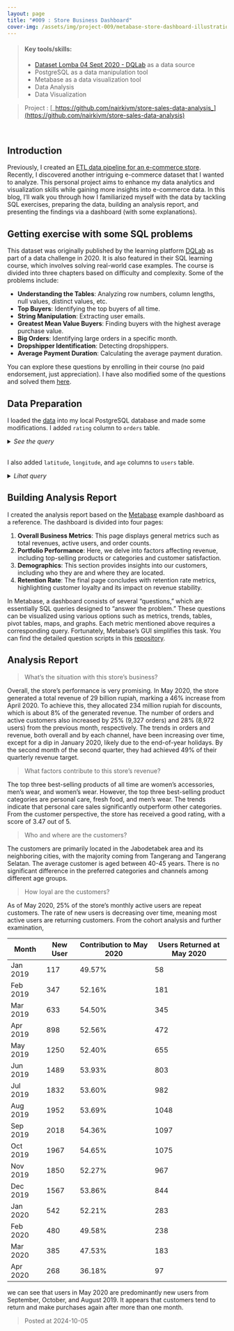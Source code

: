 ```yaml
---
layout: page
title: "#009 : Store Business Dashboard"
cover-img: /assets/img/project-009/metabase-store-dashboard-illustration.png
---
```


> #### Key tools/skills:
> -  [Dataset Lomba 04 Sept 2020 - DQLab](https://storage.googleapis.com/dqlab-dataset/dataset%20lomba%204%20sept%202020.zip) as a data source
> - PostgreSQL as a data manipulation tool
> - Metabase as a data visualization tool
> - Data Analysis
> - Data Visualization

> Project : [_https://github.com/nairkivm/store-sales-data-analysis_](https://github.com/nairkivm/store-sales-data-analysis)

<br>

## Introduction

Previously, I created an [ETL data pipeline for an e-commerce store](https://nairkivm.github.io/projects/project-008-e-commerce-lambda-etl). Recently, I discovered another intriguing e-commerce dataset that I wanted to analyze. This personal project aims to enhance my data analytics and visualization skills while gaining more insights into e-commerce data. In this blog, I’ll walk you through how I familiarized myself with the data by tackling SQL exercises, preparing the data, building an analysis report, and presenting the findings via a dashboard (with some explanations).

## Getting exercise with some SQL problems

This dataset was originally published by the learning platform [DQLab](https://academy.dqlab.id/) as part of a data challenge in 2020.  It is also featured in their SQL learning course, which involves solving real-world case examples. The course is divided into three chapters based on difficulty and complexity. Some of the problems include:

- **Understanding the Tables**: Analyzing row numbers, column lengths, null values, distinct values, etc.
- **Top Buyers**: Identifying the top buyers of all time.
- **String Manipulation**: Extracting user emails.
- **Greatest Mean Value Buyers**: Finding buyers with the highest average purchase value.
- **Big Orders**: Identifying large orders in a specific month.
- **Dropshipper Identification**: Detecting dropshippers.
- **Average Payment Duration**: Calculating the average payment duration.

You can explore these questions by enrolling in their course (no paid endorsement, just appreciation). I have also modified some of the questions and solved them [here](https://github.com/nairkivm/store-sales-data-analysis).

## Data Preparation

I loaded the [data]((https://storage.googleapis.com/dqlab-dataset/dataset%20lomba%204%20sept%202020.zip)) into my local PostgreSQL database and made some modifications. I added `rating` column to `orders` table.

<details>

<summary> <i>See the query</i> </summary>

```sql
-- Add 'rating' column
alter table orders
add column rating int;

-- Fill `rating` column with random ratings value in range 0-5
-- and add some right-skewness (with factor of 0.4) to the data distribution
update orders
set rating = floor((random() ^ 0.4) * 6)::int;

-- Move some '3-rate' values to the `0-rate` to make the data more 'realistic'
update orders 
set rating = 0
where rating = 3 and random() < 0.5;
```

</details> <br>

I also added `latitude`, `longitude`, and `age` columns to `users` table.

<details>

<summary> <i>Lihat query</i> </summary>

```sql
-- Add 'latitude' & 'longitude' columns
alter table users 
add column latitude float, 
add column longitude float;

-- Because 'latitude' & 'longitude' are coupled to represent a single meaningful location,
-- we have to add them simultaneously (in this case, using json data type)
with random_locations as (
	select 
		user_id,
		case
			-- Jakarta
			when random() < 0.1 then format('{"latitude": "%s", "longitude": "%s"}', 
				-6.2 + (random() * ( -6.1 - (-6.2) )), 106.7 + (random() * ( 106.9 - 106.7 )) )::json
			-- Bogor
			when random() < 0.2 then format('{"latitude": "%s", "longitude": "%s"}', 
				-6.6 + (random() * ( -6.5 - (-6.6) )), 106.8 + (random() * ( 106.9 - 106.8 )) )::json
			-- Depok
			when random() < 0.3 then format('{"latitude": "%s", "longitude": "%s"}', 
				-6.4 + (random() * ( -6.3 - (-6.4) )), 106.7 + (random() * ( 106.8 - 106.7 )) )::json
			-- Tangerang
			when random() < 0.4 then format('{"latitude": "%s", "longitude": "%s"}', 
				-6.2 + (random() * ( -6.1 - (-6.2) )), 106.6 + (random() * ( 106.7 - 106.6 )) )::json
			-- Bekasi
			when random() < 0.5 then format('{"latitude": "%s", "longitude": "%s"}', 
				-6.3 + (random() * ( -6.2 - (-6.3) )), 106.9 + (random() * ( 107.0 - 106.9 )) )::json
			-- South Tangerang (Tangerang Selatan)
			when random() < 0.6 then format('{"latitude": "%s", "longitude": "%s"}', 
				-6.3 + (random() * ( -6.2 - (-6.3) )), 106.7 + (random() * ( 106.8 - 106.7 )) )::json
			-- Karawang
			when random() < 0.7 then format('{"latitude": "%s", "longitude": "%s"}', 
				-6.4 + (random() * ( -6.3 - (-6.4) )), 107.2 + (random() * ( 107.3 - 107.2 )) )::json
			-- Cikarang
			when random() < 0.8 then format('{"latitude": "%s", "longitude": "%s"}', 
				-6.3 + (random() * ( -6.2 - (-6.3) )), 107.1 + (random() * ( 107.2 - 107.1 )) )::json
			-- Serang
			when random() < 0.9 then format('{"latitude": "%s", "longitude": "%s"}', 
				-6.2 + (random() * ( -6.1 - (-6.2) )), 106.1 + (random() * ( 106.2 - 106.1 )) )::json
			-- Cilegon
			else format('{"latitude": "%s", "longitude": "%s"}', 
				-6.0 + (random() * ( -5.9 - (-6.0) )), 106.0 + (random() * ( 106.1 - 106.0 )) )::json
		end::json as location
	from users
)

-- Fill the columns
update users u
set latitude = cast(r.location ->> 'latitude' as float),
longitude = cast(r.location ->> 'longitude' as float)
from random_locations r
where u.user_id = r.user_id
;

-- Add 'age' column
alter table users 
add column age int;

-- Fill the column with random age between 18 and 63
update users 
set age =  floor(18 + (random() * ( 63 - 18 )));

-- Add 'skewness' to the data (right-skew for age <= 32)
update users 
set age =  floor(18 + (random()^0.6 * ( 63 - 18 ))) 
where age <= 32;

-- Add 'skewness' to the data (left-skew for age >= 49)
update users 
set age =  floor(18 + (random()^1.2 * ( 63 - 18 ))) 
where age >= 49;
```

</details>

## Building Analysis Report

I created the analysis report based on the [Metabase](https://www.metabase.com/) example dashboard as a reference. The dashboard is divided into four pages: 

1. **Overall Business Metrics**: This page displays general metrics such as total revenues, active users, and order counts.
2. **Portfolio Performance**: Here, we delve into factors affecting revenue, including top-selling products or categories and customer satisfaction.
3. **Demographics**: This section provides insights into our customers, including who they are and where they are located.
4. **Retention Rate**: The final page concludes with retention rate metrics, highlighting customer loyalty and its impact on revenue stability.

In Metabase, a dashboard consists of several “questions,” which are essentially SQL queries designed to “answer the problem.” These questions can be visualized using various options such as metrics, trends, tables, pivot tables, maps, and graphs. Each metric mentioned above requires a corresponding query. Fortunately, Metabase’s GUI simplifies this task. You can find the detailed question scripts in this [repository](https://github.com/nairkivm/store-sales-data-analysis).

## Analysis Report

<object data="https://github.com/nairkivm/nairkivm.github.io/blob/47f898e5e7ed2be5fa064d7866638f35c4f45301/assets/doc/metabase_dashboard_241005.pdf" type="application/pdf" width="100%">
</object>

> What’s the situation with this store’s business?

Overall, the store’s performance is very promising. In May 2020, the store generated a total revenue of 29 billion rupiah, marking a 46% increase from April 2020. To achieve this, they allocated 234 million rupiah for discounts, which is about 8% of the generated revenue. The number of orders and active customers also increased by 25% (9,327 orders) and 28% (8,972 users) from the previous month, respectively. The trends in orders and revenue, both overall and by each channel, have been increasing over time, except for a dip in January 2020, likely due to the end-of-year holidays. By the second month of the second quarter, they had achieved 49% of their quarterly revenue target.

> What factors contribute to this store’s revenue?

The top three best-selling products of all time are women’s accessories, men’s wear, and women’s wear. However, the top three best-selling product categories are personal care, fresh food, and men’s wear. The trends indicate that personal care sales significantly outperform other categories. From the customer perspective, the store has received a good rating, with a score of 3.47 out of 5.

> Who and where are the customers?

The customers are primarily located in the Jabodetabek area and its neighboring cities, with the majority coming from Tangerang and Tangerang Selatan. The average customer is aged between 40-45 years. There is no significant difference in the preferred categories and channels among different age groups.

> How loyal are the customers?

As of May 2020, 25% of the store’s monthly active users are repeat customers. The rate of new users is decreasing over time, meaning most active users are returning customers. From the cohort analysis and further examination,

| Month    | New User | Contribution to May 2020 | Users Returned at May 2020 |
|----------|----------|--------------------------|----------------------------|
| Jan 2019 | 117      | 49.57%                   | 58                         |
| Feb 2019 | 347      | 52.16%                   | 181                        |
| Mar 2019 | 633      | 54.50%                   | 345                        |
| Apr 2019 | 898      | 52.56%                   | 472                        |
| May 2019 | 1250     | 52.40%                   | 655                        |
| Jun 2019 | 1489     | 53.93%                   | 803                        |
| Jul 2019 | 1832     | 53.60%                   | 982                        |
| Aug 2019 | 1952     | 53.69%                   | 1048                       |
| Sep 2019 | 2018     | 54.36%                   | 1097                       |
| Oct 2019 | 1967     | 54.65%                   | 1075                       |
| Nov 2019 | 1850     | 52.27%                   | 967                        |
| Dec 2019 | 1567     | 53.86%                   | 844                        |
| Jan 2020 | 542      | 52.21%                   | 283                        |
| Feb 2020 | 480      | 49.58%                   | 238                        |
| Mar 2020 | 385      | 47.53%                   | 183                        |
| Apr 2020 | 268      | 36.18%                   | 97                         |

we can see that users in May 2020 are predominantly new users from September, October, and August 2019. It appears that customers tend to return and make purchases again after more than one month.

> Posted at 2024-10-05